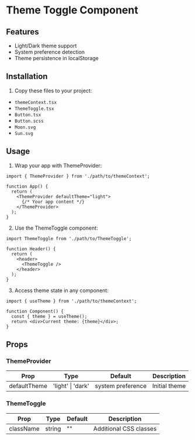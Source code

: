 # Theme Toggle Component

## Features

- Light/Dark theme support
- System preference detection
- Theme persistence in localStorage

## Installation

1. Copy these files to your project:

- `themeContext.tsx`
- `ThemeToggle.tsx`
- `Button.tsx`
- `Button.scss`
- `Moon.svg`
- `Sun.svg`

## Usage

1. Wrap your app with ThemeProvider:

```tsx
import { ThemeProvider } from './path/to/themeContext';

function App() {
  return (
    <ThemeProvider defaultTheme="light">
      {/* Your app content */}
    </ThemeProvider>
  );
}
```

2. Use the ThemeToggle component:

```tsx
import ThemeToggle from './path/to/ThemeToggle';

function Header() {
  return (
    <header>
      <ThemeToggle />
    </header>
  );
}
```

3. Access theme state in any component:

```tsx
import { useTheme } from './path/to/themeContext';

function Component() {
  const { theme } = useTheme();
  return <div>Current theme: {theme}</div>;
}
```

## Props

### ThemeProvider

| Prop         | Type              | Default           | Description   |
|--------------|-------------------|-------------------|---------------|
| defaultTheme | 'light' \| 'dark' | system preference | Initial theme |

### ThemeToggle

| Prop      | Type   | Default | Description            |
|-----------|--------|---------|------------------------|
| className | string | ""      | Additional CSS classes |

